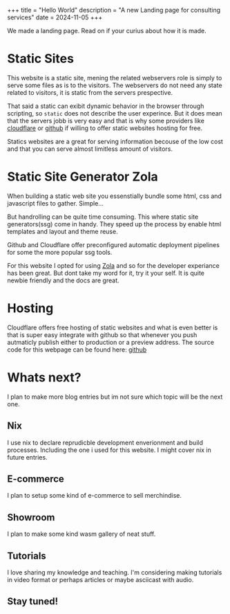+++
title = "Hello World"
description = "A new Landing page for consulting services"
date = 2024-11-05
+++

We made a landing page. Read on if your curius about how it is made.

<!-- more --> 

# Static Sites

This website is a static site, mening the related webservers role is simply to serve some files as is to the visitors.
The webservers do not need any state related to visitors, it is static from the servers prespective.

That said a static can exibit dynamic behavior in the browser through scripting, so `static` does not describe the user experince. 
But it does mean that the servers jobb is very easy and that is why some providers like [cloudflare](cloudflare.com) or [github](github.com) if willing to offer static websites hosting for free.


Statics websites are a great for serving information becouse of the low cost and that you can serve almost limitless amount of visitors.

# Static Site Generator Zola

When building a static web site you essenstially bundle some html, css and javascript files to gather. Simple...

But handrolling can be quite time consuming. This where static site generators(ssg) come in handy.
They speed up the process by enable html templates and layout and theme reuse.

Github and Cloudflare offer preconfigured automatic deployment pipelines for some the more popular ssg tools.


For this website I opted for using [Zola](getzola.org) and so for the developer experiance has been great. But dont take my word for it, try it your self. 
It is quite newbie friendly and the docs are great.

<script src="https://asciinema.org/a/689648.js" id="asciicast-689648" async="true"></script>

# Hosting

Cloudflare offers free hosting of static websites and what is even better is that is super easy integrate with github so that whenever you push autmaticly publish either to production or a preview address.
The source code for this webpage can be found here: [github](https://github.com/GlennWSo/buildsomething)



# Whats next?

I plan to make more blog entries but im not sure which topic will be the next one.

## Nix

I use nix to declare reprudicble development enverionment and build processes. Including the one i used for this website.
I might cover nix in future entries.


## E-commerce

I plan to setup some kind of e-commerce to sell merchindise.

## Showroom 

I plan to make some kind wasm gallery of neat stuff.

## Tutorials

I love sharing my knowledge and teaching. I'm considering making tutorials in video format or perhaps articles or maybe asciicast with audio.


## Stay tuned!
